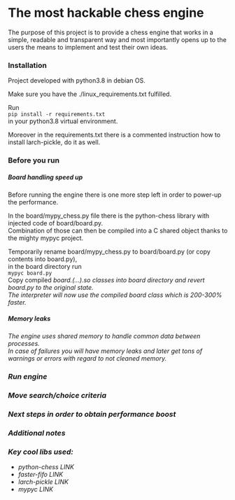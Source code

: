 # The most hackable chess engine

The purpose of this project is to provide a chess engine that works in a 
simple, readable and transparent way and most importantly opens up to the users the means to 
implement and test their own ideas.

### Installation

Project developed with python3.8 in debian OS.

Make sure you have the ./linux_requirements.txt fulfilled.

Run  
`pip install -r requirements.txt`  
in your python3.8 virtual environment.

Moreover in the requirements.txt there is a commented instruction how to install larch-pickle, do it as well.

### Before you run

##### Board handling speed up

Before running the engine there is one more step left in order to power-up the performance.  

In the board/mypy_chess.py file there is the python-chess library with injected code of board/board.py.  
Combination of those can then be compiled into a C shared object thanks to the mighty mypyc project.  

Temporarily rename board/mypy_chess.py to board/board.py (or copy contents into board.py),  
in the board directory run  
`mypyc board.py`  
Copy compiled <i>board.(...).so<i/> classes into board directory and revert board.py to the original state.  
The interpreter will now use the compiled board class which is 200-300% faster.  

##### Memory leaks

The engine uses shared memory to handle common data between processes.  
In case of failures you will have memory leaks and later get tons of warnings or errors with regard to not cleaned memory.

### Run engine


### Move search/choice criteria


### Next steps in order to obtain performance boost


### Additional notes


### Key cool libs used:  
* python-chess  LINK 
* faster-fifo  LINK
* larch-pickle  LINK
* mypyc  LINK